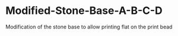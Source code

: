 # Modified-Stone-Base-A-B-C-D
Modification of the stone base to allow printing flat on the print bead
